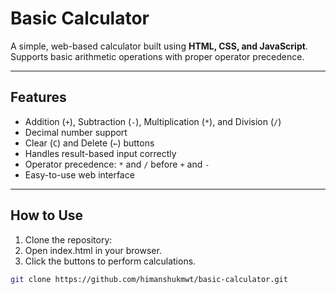 # Basic Calculator

A simple, web-based calculator built using **HTML, CSS, and JavaScript**.  
Supports basic arithmetic operations with proper operator precedence.

---

## Features

- Addition (`+`), Subtraction (`-`), Multiplication (`*`), and Division (`/`)  
- Decimal number support  
- Clear (`C`) and Delete (`←`) buttons  
- Handles result-based input correctly  
- Operator precedence: `*` and `/` before `+` and `-`  
- Easy-to-use web interface  

---

## How to Use

 1. Clone the repository:
 2. Open index.html in your browser.
 3. Click the buttons to perform calculations.

```bash
git clone https://github.com/himanshukmwt/basic-calculator.git





